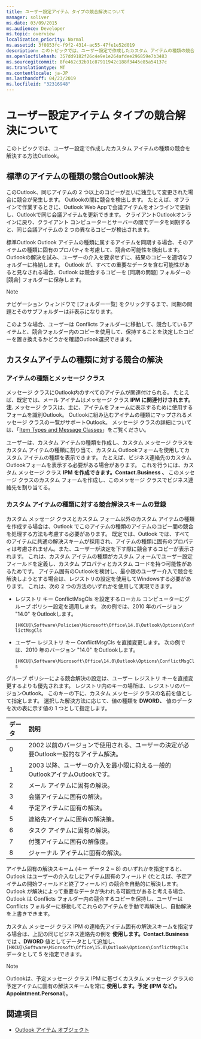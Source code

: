 ```yaml
---
title: ユーザー設定アイテム タイプの競合解決について
manager: soliver
ms.date: 03/09/2015
ms.audience: Developer
ms.topic: overview
localization_priority: Normal
ms.assetid: 3f0853fc-f9f2-4314-ac55-47fe1e52d019
description: このトピックでは、ユーザー設定で作成したカスタム アイテムの種類の競合を解決する方法Outlook。
ms.openlocfilehash: 357dd9182f26c4e9e1e264afdee296859e7b3483
ms.sourcegitcommit: 8fe462c32b91c87911942c188f3445e85a54137c
ms.translationtype: MT
ms.contentlocale: ja-JP
ms.lasthandoff: 04/23/2019
ms.locfileid: "32316948"
---
```

# <a name="about-conflict-resolution-for-custom-item-types"></a>ユーザー設定アイテム タイプの競合解決について

このトピックでは、ユーザー設定で作成したカスタム アイテムの種類の競合を解決する方法Outlook。
  
## <a name="conflict-resolution-for-standard-outlook-item-types"></a>標準のアイテムの種類の競合Outlook解決

このOutlook、同じアイテムの 2 つ以上のコピーが互いに独立して変更された場合に競合が発生します。 Outlookの間に競合を検出します。 たとえば、オフラインで作業するときに、Outlook Web Appで会議アイテムをオンラインで更新し、Outlookで同じ会議アイテムを更新できます。 クライアントOutlookオンラインに戻り、クライアント コンピューターとサーバーの間でデータを同期すると、同じ会議アイテムの 2 つの異なるコピーが検出されます。
  
標準Outlook Outlook アイテムの種類に属するアイテムを同期する場合、そのアイテムの種類に固有のプロパティを考慮して、競合の可能性を検出します。 Outlookの解決を試み、ユーザーの介入を要求せずに、結果のコピーを適切なフォルダーに格納します。 Outlook が、すべての重要なデータを含む可能性があると見なされる場合、Outlook は競合するコピーを [同期の問題] フォルダーの [競合] フォルダーに保存します。 
  
> [!NOTE]
> ナビゲーション ウィンドウで [フォルダー一覧] をクリックするまで、同期の問題とそのサブフォルダーは非表示になります。 
  
このような場合、ユーザーは Conflicts フォルダーに移動して、競合しているアイテムと、競合フォルダー内のコピーを使用して、保持することを決定したコピーを置き換えるかどうかを確認Outlook選択できます。
  
## <a name="conflict-resolution-for-custom-item-types"></a>カスタムアイテムの種類に対する競合の解決

### <a name="item-types-and-message-classes"></a>アイテムの種類とメッセージ クラス
  
メッセージ クラスにOutlook内のすべてのアイテムが関連付けられる。 たとえば、既定では、メール アイテムはメッセージ クラス **IPM に関連付けされます。注**. メッセージ クラスは、主に、アイテムをフォームに表示するために使用するフォームを識別Outlook。 Outlookに組み込むアイテムの種類にマップされるメッセージ クラスの一覧がサポートOutlook。 メッセージ クラスの詳細については、「[Item Types and Message Classes](https://msdn.microsoft.com/library/15b709cc-7486-b6c7-88a3-4a4d8e0ab292%28Office.15%29.aspx)」をご覧ください。 
  
ユーザーは、カスタム アイテムの種類を作成し、カスタム メッセージ クラスをカスタム アイテムの種類に割り当て、カスタム Outlookフォームを使用してカスタム アイテムの種類を表示できます。 たとえば、ビジネス連絡先のカスタムOutlookフォームを表示する必要がある場合があります。 これを行うには、カスタム メッセージ クラス **IPM を作成できます。Contact.Business 、** このメッセージ クラスのカスタム フォームを作成し、このメッセージ クラスでビジネス連絡先を割り当てる。 
  
### <a name="registering-a-conflict-resolution-scheme-for-custom-item-types"></a>カスタム アイテムの種類に対する競合解決スキームの登録
  
カスタム メッセージ クラスとカスタム フォーム以外のカスタム アイテムの種類を作成する場合は、Outlook でこのアイテムの種類のアイテムのコピー間の競合を処理する方法も考慮する必要があります。 既定では、Outlook では、すべてのアイテムに共通の解決スキームが採用され、アイテムの種類に固有のプロパティは考慮されません。また、ユーザーが決定を下す際に競合するコピーが表示されます。 これは、カスタム アイテムの種類がカスタム フォームでユーザー設定フィールドを定義し、カスタム プロパティとカスタム コードを持つ可能性があるためです。 アイテム固有のOutlookを検討し、最小限のユーザー介入で競合を解決しようとする場合は、レジストリの設定を使用してWindowsする必要があります。 これは、次の 2 つの方法のいずれかを使用して実現できます。 
  
- レジストリ キー ConflictMsgCls を設定するローカル コンピューターにグループ ポリシー設定を適用します。 次の例では、2010 年のバージョン "14.0" をOutlookします。 
  
   `[HKCU]\Software\Policies\Microsoft\Office\14.0\Outlook\Options\ConflictMsgCls`
    
- ユーザー レジストリ キー ConflictMsgCls を直接変更します。 次の例では、2010 年のバージョン "14.0" をOutlookします。 
  
   `[HKCU]\Software\Microsoft\Office\14.0\Outlook\Options\ConflictMsgCls`
    
グループ ポリシーによる競合解決の設定は、ユーザー レジストリ キーを直接変更するよりも優先されます。 レジストリ内のキーの場所は、レジストリのバージョンOutlook。 このキーの下に、カスタム メッセージ クラスの名前を値として指定します。 選択した解決方法に応じて、値の種類を **DWORD、** 値のデータを次の表に示す値の 1 つとして指定します。 
  
|データ  | 説明  |
|:-----|:-----|
|0  <br/> |2002 以前のバージョンで使用される、ユーザーの決定が必要Outlook一般的なアイテム解決。  <br/> |
|1  <br/> |2003 以降、ユーザーの介入を最小限に抑える一般的OutlookアイテムOutlookです。  <br/> |
|2  <br/> |メール アイテムに固有の解決。  <br/> |
|3  <br/> |会議アイテムに固有の解決。  <br/> |
|4  <br/> |予定アイテムに固有の解決。  <br/> |
|5  <br/> |連絡先アイテムに固有の解決策。  <br/> |
|6  <br/> |タスク アイテムに固有の解決。  <br/> |
|7  <br/> |付箋アイテムに固有の解像度。  <br/> |
|8  <br/> |ジャーナル アイテムに固有の解決。  <br/> |
   
アイテム固有の解決スキーム (キー データ 2 ~ 8) のいずれかを指定すると、Outlook はユーザーの介入なしにアイテム固有のフィールド (たとえば、予定アイテムの開始フィールドと終了フィールド) の競合を自動的に解決します。 Outlook が解決によって重要なデータが失われる可能性があると考える場合、Outlook は Conflicts フォルダー内の競合するコピーを保持し、ユーザーは Conflicts フォルダーに移動してこれらのアイテムを手動で再解決し、自動解決を上書きできます。 
  
カスタム メッセージ クラス IPM の連絡先アイテム固有の解決スキームを指定する場合は、上記の同じビジネス連絡先の例を **使用します。Contact.Business** では **、DWORD** 値としてデータとして追加し、  `[HKCU]\Software\Microsoft\Office\15.0\Outlook\Options\ConflictMsgCls` データとして 5 を指定できます。 
  
> [!NOTE]
> Outlookは、予定メッセージ クラス IPM に基づくカスタム メッセージ クラスの予定アイテムに固有の解決スキームを常に **使用します。予定** **(IPM など)。Appointment.Personal**)。 
  
## <a name="see-also"></a>関連項目

- [Outlook アイテム オブジェクト](https://msdn.microsoft.com/library/6ea4babf-facf-4018-ef5a-4a484e55153a%28Office.15%29.aspx)

